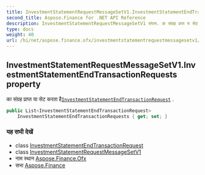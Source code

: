 ```yaml
---
title: InvestmentStatementRequestMessageSetV1.InvestmentStatementEndTransactionRequests
second_title: Aspose.Finance for .NET API Reference
description: InvestmentStatementRequestMessageSetV1 संपत्त. क संग्रह प्रप्त य सेट करत हैInvestmentStatementEndTransactionRequest .
type: docs
weight: 40
url: /hi/net/aspose.finance.ofx/investmentstatementrequestmessagesetv1/investmentstatementendtransactionrequests/
---
```

## InvestmentStatementRequestMessageSetV1.InvestmentStatementEndTransactionRequests property

का संग्रह प्राप्त या सेट करता है[`InvestmentStatementEndTransactionRequest`](../../../aspose.finance.ofx.investment/investmentstatementendtransactionrequest/) .

```csharp
public List<InvestmentStatementEndTransactionRequest> 
    InvestmentStatementEndTransactionRequests { get; set; }
```

### यह सभी देखें

* class [InvestmentStatementEndTransactionRequest](../../../aspose.finance.ofx.investment/investmentstatementendtransactionrequest/)
* class [InvestmentStatementRequestMessageSetV1](../)
* नाम स्थान [Aspose.Finance.Ofx](../../investmentstatementrequestmessagesetv1/)
* सभा [Aspose.Finance](../../../)


